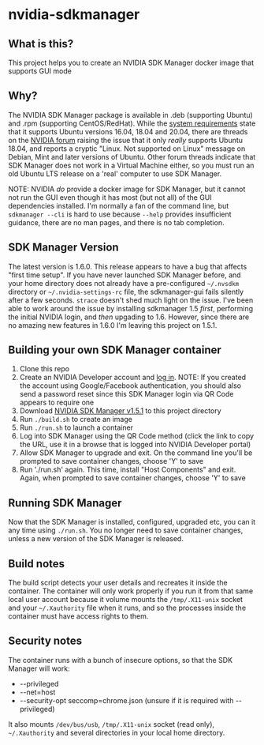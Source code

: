 # nvidia-sdkmanager

## What is this?
This project helps you to create an NVIDIA SDK Manager docker image that supports GUI mode

## Why?
The NVIDIA SDK Manager package is available in .deb (supporting Ubuntu) and .rpm (supporting CentOS/RedHat). While the [system requirements](https://docs.nvidia.com/sdk-manager/system-requirements/index.html) state that it supports Ubuntu versions 16.04, 18.04 and 20.04, there are threads on the [NVIDIA forum](https://forums.developer.nvidia.com/t/sdkmanager-not-supported-on-linux/71742/3) raising the issue that it only _really_ supports Ubuntu 18.04, and reports a cryptic "Linux. Not supported on Linux" message on Debian, Mint and later versions of Ubuntu.  Other forum threads indicate that SDK Manager does not work in a Virtual Machine either, so you must run an old Ubuntu LTS release on a 'real' computer to use SDK Manager.

NOTE: NVIDIA _do_ provide a docker image for SDK Manager, but it cannot not run the GUI even though it has most (but not all) of the GUI dependencies installed. I'm normally a fan of the command line, but `sdkmanager --cli` is hard to use because `--help` provides insufficient guidance, there are no man pages, and there is no tab completion.

## SDK Manager Version
The latest version is 1.6.0. This release appears to have a bug that affects "first time setup". If you have never launched SDK Manager before, and your home directory does not already have a pre-configured `~/.nvsdkm` directory or `~/.nvidia-settings-rc` file, the sdkmanager-gui fails silently after a few seconds. `strace` doesn't shed much light on the issue. I've been able to work around the issue by installing sdkmanager 1.5 _first_, performing the initial NVIDIA login, and _then_ upgading to 1.6. However, since there are no amazing new features in 1.6.0 I'm leaving this project on 1.5.1.

## Building your own SDK Manager container
1. Clone this repo
2. Create an NVIDIA Developer account and [log in](https://developer.nvidia.com/login). NOTE: If you created the account using Google/Facebook authentication, you should also send a password reset since this SDK Manager login via QR Code appears to require one
3. Download [NVIDIA SDK Manager v1.5.1](https://developer.nvidia.com/nvidia-sdk-manager-sdkmanager-deb-1517814) to this project directory
4. Run `./build.sh` to create an image
5. Run `./run.sh` to launch a container
6. Log into SDK Manager using the QR Code method (click the link to copy the URL, use it in a browse that is logged into NVIDIA Developer portal)
7. Allow SDK Manager to upgrade and exit. On the command line you'll be prompted to save container changes, choose 'Y' to save
8. Run './run.sh' again. This time, install "Host Components" and exit. Again, when prompted to save container changes, choose 'Y' to save

## Running SDK Manager
Now that the SDK Manager is installed, configured, upgraded etc, you can it any time using `./run.sh`. You no longer need to save container changes, unless a new version of the SDK Manager is released.
 
## Build notes
The build script detects your user details and recreates it inside the container. The container will only work properly if you run it from that same local user account because it volume mounts the `/tmp/.X11-unix` socket and your `~/.Xauthority` file when it runs, and so the processes inside the container must have access rights to them.

## Security notes
The container runs with a bunch of insecure options, so that the SDK Manager will work:
* --privileged 
* --net=host 
* --security-opt seccomp=chrome.json (unsure if it is required with --privileged)

It also mounts `/dev/bus/usb`, `/tmp/.X11-unix` socket (read only), `~/.Xauthority` and several directories in your local home directory.
